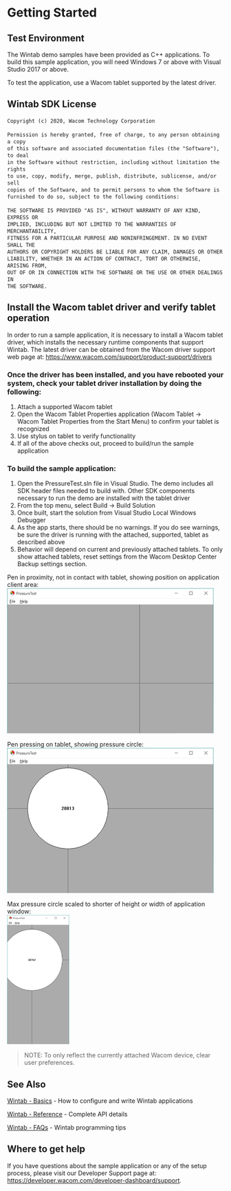 # Getting Started 

## Test Environment
The Wintab demo samples have been provided as C++ applications. To build this sample application, you will need Windows 7 or above with Visual Studio 2017 or above.

To test the application, use a Wacom tablet supported by the latest driver.

## Wintab SDK License
```
Copyright (c) 2020, Wacom Technology Corporation
 
Permission is hereby granted, free of charge, to any person obtaining a copy
of this software and associated documentation files (the "Software"), to deal
in the Software without restriction, including without limitation the rights
to use, copy, modify, merge, publish, distribute, sublicense, and/or sell
copies of the Software, and to permit persons to whom the Software is
furnished to do so, subject to the following conditions:
 
THE SOFTWARE IS PROVIDED "AS IS", WITHOUT WARRANTY OF ANY KIND, EXPRESS OR
IMPLIED, INCLUDING BUT NOT LIMITED TO THE WARRANTIES OF MERCHANTABILITY,
FITNESS FOR A PARTICULAR PURPOSE AND NONINFRINGEMENT. IN NO EVENT SHALL THE
AUTHORS OR COPYRIGHT HOLDERS BE LIABLE FOR ANY CLAIM, DAMAGES OR OTHER
LIABILITY, WHETHER IN AN ACTION OF CONTRACT, TORT OR OTHERWISE, ARISING FROM,
OUT OF OR IN CONNECTION WITH THE SOFTWARE OR THE USE OR OTHER DEALINGS IN
THE SOFTWARE.
```

## Install the Wacom tablet driver and verify tablet operation
In order to run a sample application, it is necessary to install a Wacom tablet driver, which installs the necessary runtime components that support Wintab. The latest driver can be obtained from the Wacom driver support web page at: https://www.wacom.com/support/product-support/drivers

### Once the driver has been installed, and you have rebooted your system, check your tablet driver installation by doing the following:

1. Attach a supported Wacom tablet
2. Open the Wacom Tablet Properties application (Wacom Tablet → Wacom Tablet Properties from the Start Menu) to confirm your tablet is recognized
3. Use stylus on tablet to verify functionality
4. If all of the above checks out, proceed to build/run the sample application

### To build the sample application:
1. Open the PressureTest.sln file in Visual Studio. The demo includes all SDK header files needed to build with. Other SDK components necessary to run the demo are installed with the tablet driver
1. From the top menu, select Build → Build Solution
1. Once built, start the solution from Visual Studio Local Windows Debugger
1. As the app starts, there should be no warnings. If you do see warnings, be sure the driver is running with the attached, supported, tablet as described above
1. Behavior will depend on current and previously attached tablets. To only show attached tablets, reset settings from the Wacom Desktop Center Backup settings section.

Pen in proximity, not in contact with tablet, showing position on application client area:  
![](./Media/sc-gs-pt-penProx.png)


Pen pressing on tablet, showing pressure circle:  
![](./Media/sc-gs-pt-penPress.png)

Max pressure circle scaled to shorter of height or width of application window:  
![](./Media/sc-gs-pt-maxPress.png)


> NOTE: To only reflect the currently attached Wacom device, clear user preferences.

## See Also
[Wintab - Basics](https://developer-docs.wacom.com/wacom-device-api/docs/wintab-basics) - How to configure and write Wintab applications  

[Wintab - Reference](https://developer-docs.wacom.com/wacom-device-api/docs/wintab-reference) - Complete API details 

[Wintab - FAQs](https://developer-docs.wacom.com/wacom-device-api/docs/wintab-faqs) - Wintab programming tips  

## Where to get help  
If you have questions about the sample application or any of the setup process, please visit our Developer Support page at: https://developer.wacom.com/developer-dashboard/support.
